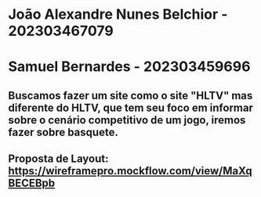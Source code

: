 # João Alexandre Nunes Belchior - 202303467079
# Samuel Bernardes - 202303459696

## Buscamos fazer um site como o site "HLTV" mas diferente do HLTV, que tem seu foco em informar sobre o cenário competitivo de um jogo, iremos fazer sobre basquete.
## Proposta de Layout: https://wireframepro.mockflow.com/view/MaXqBECEBpb

